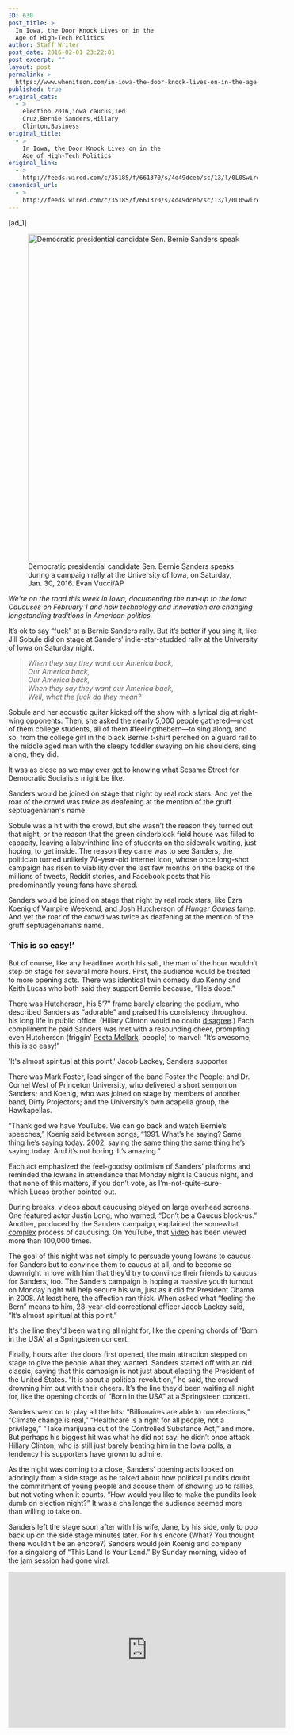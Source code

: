 ```yaml
---
ID: 630
post_title: >
  In Iowa, the Door Knock Lives on in the
  Age of High-Tech Politics
author: Staff Writer
post_date: 2016-02-01 23:22:01
post_excerpt: ""
layout: post
permalink: >
  https://www.whenitson.com/in-iowa-the-door-knock-lives-on-in-the-age-of-high-tech-politics/
published: true
original_cats:
  - >
    election 2016,iowa caucus,Ted
    Cruz,Bernie Sanders,Hillary
    Clinton,Business
original_title:
  - >
    In Iowa, the Door Knock Lives on in the
    Age of High-Tech Politics
original_link:
  - >
    http://feeds.wired.com/c/35185/f/661370/s/4d49dceb/sc/13/l/0L0Swired0N0C20A160C0A20Cin0Eiowa0Ethe0Edoor0Eknock0Elives0Eon0Ein0Ethe0Eage0Eof0Ehigh0Etech0Epolitics0C/story01.htm
canonical_url:
  - >
    http://feeds.wired.com/c/35185/f/661370/s/4d49dceb/sc/13/l/0L0Swired0N0C20A160C0A20Cin0Eiowa0Ethe0Edoor0Eknock0Elives0Eon0Ein0Ethe0Eage0Eof0Ehigh0Etech0Epolitics0C/story01.htm
---
```

 [ad_1]
<br><div id=""><figure attachment_1967444="" class="wp-caption landscape alignnone  relative" data-js="fader"><a href="http://www.wired.com/wp-content/uploads/2016/01/bernie-sanders-AP194302341490.jpg"><img src="http://www.whenitson.com/wp-content/uploads/2016/01/Saturday-Night-With-Bernie-Politician-Turned-Internet-Icon.jpg" alt="Democratic presidential candidate Sen. Bernie Sanders speaks during a campaign rally at  the University of Iowa, on Saturday, Jan. 30, 2016. " width="1024" height="662" class="size-large wp-image-1967444"/></a><figcaption class="wp-caption-text link-underline">Democratic presidential candidate Sen. Bernie Sanders speaks during a campaign rally at  the University of Iowa, on Saturday, Jan. 30, 2016.  <span class="credit link-underline-sm"><span aria-hidden="true" class="ui ui ui-photo inline-block ui-credit relative opacity-5 marg-r-micro"/> Evan Vucci/AP</span></figcaption></figure><p><span><cite>We’re on the road this week in Iowa, documenting the run-up to the Iowa Caucuses on February 1 and how technology and innovation are changing longstanding traditions in American politics.</cite></span></p>
<p>It’s ok to say “fuck” at a Bernie Sanders rally. But it’s better if you sing it, like Jill Sobule did on stage at Sanders’ indie-star-studded rally at the University of Iowa on Saturday night.</p>
<blockquote readability="11"><p><em>When they say they want our America back,</em><br/><em> Our America back,</em><br/><em> Our America back,</em><br/><em> When they say they want our America back,</em><br/><em> Well, what the fuck do they mean?</em></p></blockquote>
<p>Sobule and her acoustic guitar kicked off the show with a lyrical dig at right-wing opponents. Then, she asked the nearly 5,000 people gathered—most of them college students, all of them #feelingthebern—to sing along, and so, from the college girl in the black Bernie t-shirt perched on a guard rail to the middle aged man with the sleepy toddler swaying on his shoulders, sing along, they did.</p>
<p>It was as close as we may ever get to knowing what Sesame Street for Democratic Socialists might be like.</p>
<p data-js="fader" class="pullquote carve fader">
	Sanders would be joined on stage that night by real rock stars. And yet the roar of the crowd was twice as deafening at the mention of the gruff septuagenarian's name.	<span class="attribution"/>
</p>

<p>Sobule was a hit with the crowd, but she wasn’t the reason they turned out that night, or the reason that the green cinderblock field house was filled to capacity, leaving a labyrinthine line of students on the sidewalk waiting, just hoping, to get inside. The reason they came was to see Sanders, the politician turned unlikely 74-year-old Internet icon, whose once long-shot campaign has risen to viability over the last few months on the backs of the millions of tweets, Reddit stories, and Facebook posts that his predominantly young fans have shared.</p>
<p>Sanders would be joined on stage that night by real rock stars, like Ezra Koenig of Vampire Weekend, and Josh Hutcherson of <em>Hunger Games</em> fame. And yet the roar of the crowd was twice as deafening at the mention of the gruff septuagenarian’s name.</p>
<h3>‘This is so easy!’</h3>
<p>But of course, like any headliner worth his salt, the man of the hour wouldn’t step on stage for several more hours. First, the audience would be treated to more opening acts. There was identical twin comedy duo Kenny and Keith Lucas who both said they support Bernie because, “He’s dope.”</p>
<p>There was Hutcherson, his 5’7″ frame barely clearing the podium, who described Sanders as “adorable” and praised his consistency throughout his long life in public office. (Hillary Clinton would no doubt <a href="http://www.wired.com/2016/01/on-clinton-campaign-trail-astronaut-mark-kelly-talks-smart-guns/" target="_blank">disagree</a>.) Each compliment he paid Sanders was met with a resounding cheer, prompting even Hutcherson (friggin’ <a href="http://thehungergames.wikia.com/wiki/Peeta_Mellark" target="_blank">Peeta Mellark</a>, people) to marvel: “It’s awesome, this is so easy!”</p>
<p data-js="fader" class="pullquote carve fader">
	'It's almost spiritual at this point.'	<span class="attribution">Jacob Lackey, Sanders supporter</span>
</p>

<p>There was Mark Foster, lead singer of the band Foster the People; and Dr. Cornel West of Princeton University, who delivered a short sermon on Sanders; and Koenig, who was joined on stage by members of another band, Dirty Projectors; and the University’s own acapella group, the Hawkapellas.</p>
<p>“Thank god we have YouTube. We can go back and watch Bernie’s speeches,” Koenig said between songs, “1991. What’s he saying? Same thing he’s saying today. 2002, saying the same thing the same thing he’s saying today. And it’s not boring. It’s amazing.”</p>
<p>Each act emphasized the feel-goodsy optimism of Sanders’ platforms and reminded the Iowans in attendance that Monday night is Caucus night, and that none of this matters, if you don’t vote, as I’m-not-quite-sure-which Lucas brother pointed out.</p>
<p>During breaks, videos about caucusing played on large overhead screens. One featured actor Justin Long, who warned, “Don’t be a Caucus block-us.” Another, produced by the Sanders campaign, explained the somewhat <a href="http://www.wired.com/2016/01/the-low-tech-high-stakes-iowa-caucus-is-getting-disrupted/" target="_blank">complex</a> process of caucusing. On YouTube, that <a href="https://youtu.be/W7CDk1NnzUc" target="_blank">video</a> has been viewed more than 100,000 times.</p>
<p>The goal of this night was not simply to persuade young Iowans to caucus for Sanders but to convince them to caucus at all, and to become so downright in love with him that they’d try to convince their friends to caucus for Sanders, too. The Sanders campaign is hoping a massive youth turnout on Monday night will help secure his win, just as it did for President Obama in 2008. At least here, the affection ran thick. When asked what “feeling the Bern” means to him, 28-year-old correctional officer Jacob Lackey said, “It’s almost spiritual at this point.”</p>
<p data-js="fader" class="pullquote carve fader">
	It's the line they'd been waiting all night for, like the opening chords of 'Born in the USA' at a Springsteen concert.	<span class="attribution"/>
</p>

<p>Finally, hours after the doors first opened, the main attraction stepped on stage to give the people what they wanted. Sanders started off with an old classic, saying that this campaign is not just about electing the President of the United States. “It is about a political revolution,” he said, the crowd drowning him out with their cheers. It’s the line they’d been waiting all night for, like the opening chords of “Born in the USA” at a Springsteen concert.</p>
<p>Sanders went on to play all the hits: “Billionaires are able to run elections,” “Climate change is real,” “Healthcare is a right for all people, not a privilege,” “Take marijuana out of the Controlled Substance Act,” and more. But perhaps his biggest hit was what he did not say: he didn’t once attack Hillary Clinton, who is still just barely beating him in the Iowa polls, a tendency his supporters have grown to admire.</p>
<p>As the night was coming to a close, Sanders’ opening acts looked on adoringly from a side stage as he talked about how political pundits doubt the commitment of young people and accuse them of showing up to rallies, but not voting when it counts. “How would you like to make the pundits look dumb on election night?” It was a challenge the audience seemed more than willing to take on.</p>
<p>Sanders left the stage soon after with his wife, Jane, by his side, only to pop back up on the side stage minutes later. For his encore (What? You thought there wouldn’t be an encore?) Sanders would join Koenig and company for a singalong of “This Land Is Your Land.” By Sunday morning, video of the jam session had gone viral.</p>
<p><iframe width="560" height="315" src="https://www.youtube.com/embed/DEXAUZrMvSE?rel=0" frameborder="0" allowfullscreen=""/></p>
							<a class="visually-hidden skip-to-text-link focusable bg-white" href="#start-of-content">Go Back to Top. Skip To: Start of Article.</a>
						</div>
<br>[ad_2]
<br><a href="http://feeds.wired.com/c/35185/f/661370/s/4d49dceb/sc/13/l/0L0Swired0N0C20A160C0A20Cin0Eiowa0Ethe0Edoor0Eknock0Elives0Eon0Ein0Ethe0Eage0Eof0Ehigh0Etech0Epolitics0C/story01.htm">Source </a>
